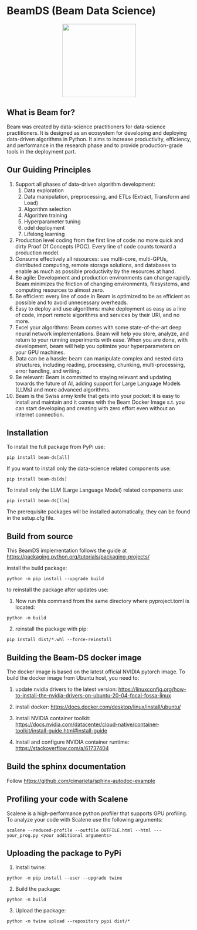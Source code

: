 # BeamDS (Beam Data Science)

<p align="center">
<img src="resources/beam_icon.png" width="200">
</p>

## What is Beam for?

Beam was created by data-science practitioners for data-science practitioners. It is designed as an ecosystem for developing and deploying data-driven algorithms in Python. It aims to increase productivity, efficiency, and performance in the research phase and to provide production-grade tools in the deployment part.

## Our Guiding Principles

1. Support all phases of data-driven algorithm development:
    1. Data exploration
    2. Data manipulation, preprocessing, and ETLs (Extract, Transform and Load)
    3. Algorithm selection
    4. Algorithm training
    5. Hyperparameter tuning
    6. odel deployment
    7. Lifelong learning
2. Production level coding from the first line of code: no more quick and dirty Proof Of Concepts (POC). Every line of code counts toward a production model.
3. Consume effectively all resources: use multi-core, multi-GPUs, distributed computing, remote storage solutions, and databases to enable as much as possible productivity by the resources at hand.
4. Be agile: Development and production environments can change rapidly. Beam minimizes the friction of changing environments, filesystems, and computing resources to almost zero.
5. Be efficient: every line of code in Beam is optimized to be as efficient as possible and to avoid unnecessary overheads.
6. Easy to deploy and use algorithms: make deployment as easy as a line of code, import remote algorithms and services by their URI, and no more.
7. Excel your algorithms: Beam comes with some state-of-the-art deep neural network implementations. Beam will help you store, analyze, and return to your running experiments with ease. When you are done, with development, beam will help you optimize your hyperparameters on your GPU machines.
8. Data can be a hassle: beam can manipulate complex and nested data structures, including reading, processing, chunking, multi-processing, error handling, and writing.
9. Be relevant: Beam is committed to staying relevant and updating towards the future of AI, adding support for Large Language Models (LLMs) and more advanced algorithms.
10. Beam is the Swiss army knife that gets into your pocket: it is easy to install and maintain and it comes with the Beam Docker Image s.t. you can start developing and creating with zero effort even without an internet connection.


## Installation

To install the full package from PyPi use:
```shell
pip install beam-ds[all]
```
If you want to install only the data-science related components use:
```shell
pip install beam-ds[ds]
``` 
To install only the LLM (Large Language Model) related components use:
```shell
pip install beam-ds[llm]
```

The prerequisite packages will be installed automatically, they can be found in the setup.cfg file.

## Build from source

This BeamDS implementation follows the guide at 
https://packaging.python.org/tutorials/packaging-projects/

install the build package:
```shell
python -m pip install --upgrade build
```

to reinstall the package after updates use:

1. Now run this command from the same directory where pyproject.toml is located:
```shell
python -m build
```
   
2. reinstall the package with pip:
```shell
pip install dist/*.whl --force-reinstall
```

## Building the Beam-DS docker image

The docker image is based on the latest official NVIDIA pytorch image.
To build the docker image from Ubuntu host, you need to:

1. update nvidia drivers to the latest version:
https://linuxconfig.org/how-to-install-the-nvidia-drivers-on-ubuntu-20-04-focal-fossa-linux

2. install docker:
https://docs.docker.com/desktop/linux/install/ubuntu/

3. Install NVIDIA container toolkit:
https://docs.nvidia.com/datacenter/cloud-native/container-toolkit/install-guide.html#install-guide

4. Install and configure NVIDIA container runtime:
https://stackoverflow.com/a/61737404

## Build the sphinx documentation

Follow https://github.com/cimarieta/sphinx-autodoc-example

## Profiling your code with Scalene

Scalene is a high-performance python profiler that supports GPU profiling. 
To analyze your code with Scalene use the following arguments:
```shell
scalene --reduced-profile --outfile OUTFILE.html --html --- your_prog.py <your additional arguments>
```

## Uploading the package to PyPi

1. Install twine:
```shell
python -m pip install --user --upgrade twine
```

2. Build the package:
```shell
python -m build
```

3. Upload the package:
```shell
python -m twine upload --repository pypi dist/* 
```








